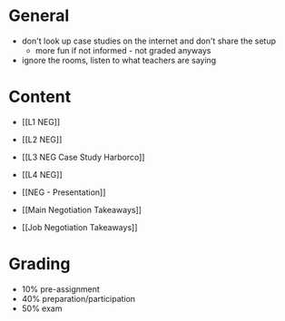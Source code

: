 # General
- don't look up case studies on the internet and don't share the setup
	- more fun if not informed - not graded anyways
- ignore the rooms, listen to what teachers are saying
# Content
- [[L1 NEG]]
- [[L2 NEG]]
- [[L3 NEG Case Study Harborco]]
- [[L4 NEG]]
- [[NEG - Presentation]]

- [[Main Negotiation Takeaways]]
- [[Job Negotiation Takeaways]]

# Grading
- 10% pre-assignment
- 40% preparation/participation
- 50% exam